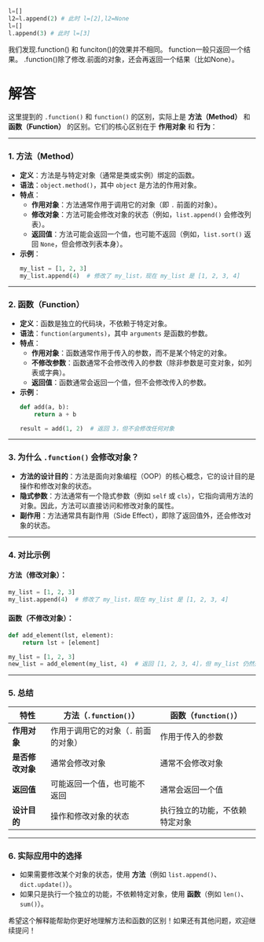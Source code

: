   ```python
  l=[]
  l2=l.append(2) # 此时 l=[2],l2=None
  l=[]
  l.append(3) # 此时 l=[3]
  ```
我们发现.function() 和 funciton()的效果并不相同。 function一般只返回一个结果。 .function()除了修改.前面的对象，还会再返回一个结果（比如None）。

# 解答
这里提到的 `.function()` 和 `function()` 的区别，实际上是 **方法（Method）** 和 **函数（Function）** 的区别。它们的核心区别在于 **作用对象** 和 **行为**：

---

### 1. **方法（Method）**
- **定义**：方法是与特定对象（通常是类或实例）绑定的函数。
- **语法**：`object.method()`，其中 `object` 是方法的作用对象。
- **特点**：
  - **作用对象**：方法通常作用于调用它的对象（即 `.` 前面的对象）。
  - **修改对象**：方法可能会修改对象的状态（例如，`list.append()` 会修改列表）。
  - **返回值**：方法可能会返回一个值，也可能不返回（例如，`list.sort()` 返回 `None`，但会修改列表本身）。
- **示例**：
  ```python
  my_list = [1, 2, 3]
  my_list.append(4)  # 修改了 my_list，现在 my_list 是 [1, 2, 3, 4]
  ```

---

### 2. **函数（Function）**
- **定义**：函数是独立的代码块，不依赖于特定对象。
- **语法**：`function(arguments)`，其中 `arguments` 是函数的参数。
- **特点**：
  - **作用对象**：函数通常作用于传入的参数，而不是某个特定的对象。
  - **不修改参数**：函数通常不会修改传入的参数（除非参数是可变对象，如列表或字典）。
  - **返回值**：函数通常会返回一个值，但不会修改传入的参数。
- **示例**：
  ```python
  def add(a, b):
      return a + b

  result = add(1, 2)  # 返回 3，但不会修改任何对象
  ```

---

### 3. **为什么 `.function()` 会修改对象？**
- **方法的设计目的**：方法是面向对象编程（OOP）的核心概念，它的设计目的是操作和修改对象的状态。
- **隐式参数**：方法通常有一个隐式参数（例如 `self` 或 `cls`），它指向调用方法的对象。因此，方法可以直接访问和修改对象的属性。
- **副作用**：方法通常具有副作用（Side Effect），即除了返回值外，还会修改对象的状态。

---

### 4. **对比示例**
#### 方法（修改对象）：
```python
my_list = [1, 2, 3]
my_list.append(4)  # 修改了 my_list，现在 my_list 是 [1, 2, 3, 4]
```

#### 函数（不修改对象）：
```python
def add_element(lst, element):
    return lst + [element]

my_list = [1, 2, 3]
new_list = add_element(my_list, 4)  # 返回 [1, 2, 3, 4]，但 my_list 仍然是 [1, 2, 3]
```

---

### 5. **总结**
| 特性                | 方法（`.function()`）          | 函数（`function()`）          |
|---------------------|-------------------------------|-------------------------------|
| **作用对象**         | 作用于调用它的对象（`.` 前面的对象） | 作用于传入的参数               |
| **是否修改对象**     | 通常会修改对象                 | 通常不会修改对象               |
| **返回值**           | 可能返回一个值，也可能不返回    | 通常会返回一个值               |
| **设计目的**         | 操作和修改对象的状态            | 执行独立的功能，不依赖特定对象  |

---

### 6. **实际应用中的选择**
- 如果需要修改某个对象的状态，使用 **方法**（例如 `list.append()`、`dict.update()`）。
- 如果只是执行一个独立的功能，不依赖特定对象，使用 **函数**（例如 `len()`、`sum()`）。

希望这个解释能帮助你更好地理解方法和函数的区别！如果还有其他问题，欢迎继续提问！